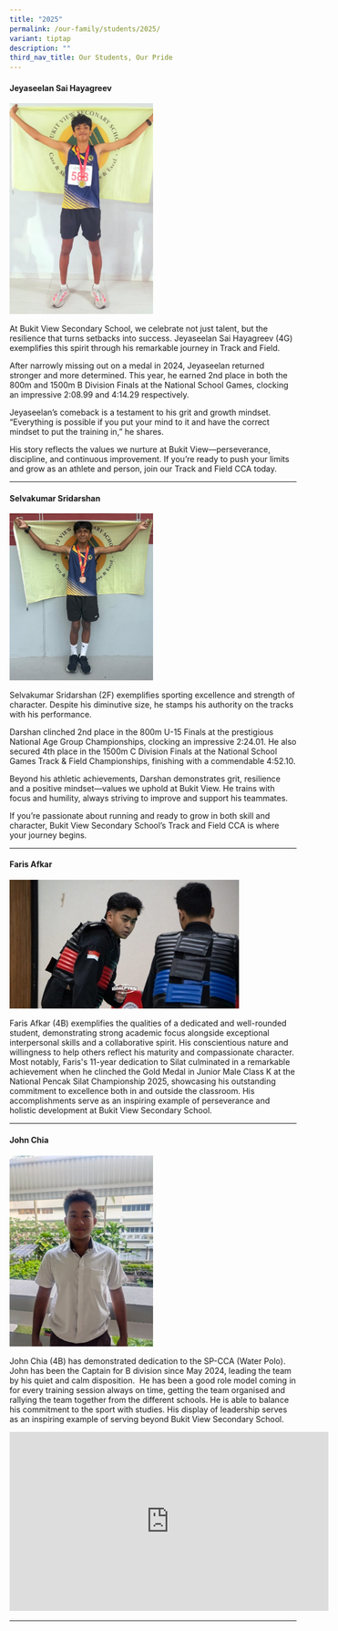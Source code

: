 ```yaml
---
title: "2025"
permalink: /our-family/students/2025/
variant: tiptap
description: ""
third_nav_title: Our Students, Our Pride
---
```

<h4>Jeyaseelan Sai Hayagreev</h4>
<p></p>
<div class="isomer-image-wrapper">
<img style="width: 50%;" height="auto" width="100%" alt="" src="/images/Students/2025/Sai.png">
</div>
<p>At Bukit View Secondary School, we celebrate not just talent, but the
resilience that turns setbacks into success. Jeyaseelan Sai Hayagreev (4G)
exemplifies this spirit through his remarkable journey in Track and Field.</p>
<p>After narrowly missing out on a medal in 2024, Jeyaseelan returned stronger
and more determined. This year, he earned 2nd place in both the 800m and
1500m B Division Finals at the National School Games, clocking an impressive
2:08.99 and 4:14.29 respectively.</p>
<p>Jeyaseelan’s comeback is a testament to his grit and growth mindset. “Everything
is possible if you put your mind to it and have the correct mindset to
put the training in,” he shares.</p>
<p>His story reflects the values we nurture at Bukit View—perseverance, discipline,
and continuous improvement. If you’re ready to push your limits and grow
as an athlete and person, join our Track and Field CCA today.</p>
<hr>
<h4>Selvakumar Sridarshan</h4>
<div class="isomer-image-wrapper">
<img style="width: 50%;" height="auto" width="100%" alt="" src="/images/Students/2025/darshan.jpg">
</div>
<p>Selvakumar Sridarshan (2F) exemplifies sporting excellence and strength
of character. Despite his diminutive size, he stamps his authority on the
tracks with his performance.</p>
<p>Darshan clinched 2nd place in the 800m U-15 Finals at the prestigious
National Age Group Championships, clocking an impressive 2:24.01. He also
secured 4th place in the 1500m C Division Finals at the National School
Games Track &amp; Field Championships, finishing with a commendable 4:52.10.</p>
<p>Beyond his athletic achievements, Darshan demonstrates grit, resilience
and a positive mindset—values we uphold at Bukit View. He trains with focus
and humility, always striving to improve and support his teammates.</p>
<p>If you’re passionate about running and ready to grow in both skill and
character, Bukit View Secondary School’s Track and Field CCA is where your
journey begins.</p>
<hr>
<h4>Faris Afkar</h4>
<p></p>
<div class="isomer-image-wrapper">
<img style="width: 80%;" height="auto" width="100%" alt="" src="/images/Students/2025/faris.jpg">
</div>
<p>Faris Afkar (4B) exemplifies the qualities of a dedicated and well-rounded
student, demonstrating strong academic focus alongside exceptional interpersonal
skills and a collaborative spirit. His conscientious nature and willingness
to help others reflect his maturity and compassionate character. Most notably,
Faris's 11-year dedication to Silat culminated in a remarkable achievement
when he clinched the Gold Medal in Junior Male Class K at the National
Pencak Silat Championship 2025, showcasing his outstanding commitment to
excellence both in and outside the classroom. His accomplishments serve
as an inspiring example of perseverance and holistic development at Bukit
View Secondary School.</p>
<hr>
<h4>John Chia</h4>
<p></p>
<div class="isomer-image-wrapper">
<img style="width: 50%;" height="auto" width="100%" alt="" src="/images/Students/2025/john.jpg">
</div>
<p>John Chia (4B) has demonstrated dedication to the SP-CCA (Water Polo).
John has been the Captain for B division since May 2024, leading the team
by his quiet and calm disposition.&nbsp; He has been a good role model
coming in for every training session always on time, getting the team organised
and rallying the team together from the different schools. He is able to
balance his commitment to the sport with studies. His display of leadership
serves as an inspiring example of serving beyond Bukit View Secondary School.</p>
<div class="iframe-wrapper">
<iframe style="border:none;overflow:hidden" height="314" width="560" allowfullscreen="true" frameborder="0" src="https://www.facebook.com/plugins/video.php?height=314&amp;href=https%3A%2F%2Fwww.facebook.com%2Fmoesingapore%2Fvideos%2F346699181170406%2F&amp;show_text=false&amp;width=560&amp;t=0"></iframe>
</div>
<hr>
<p></p>